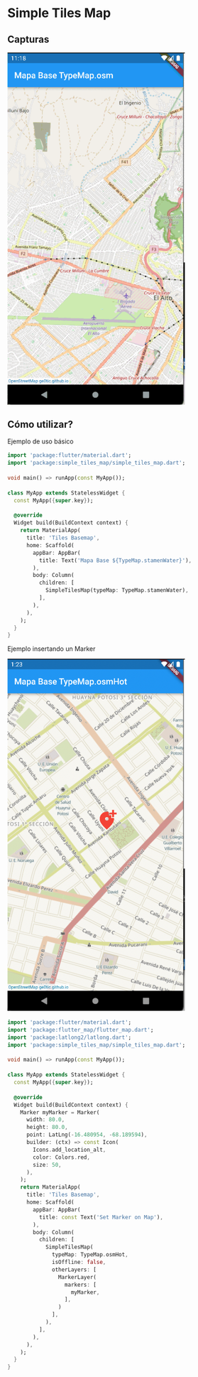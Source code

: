 # Simple Tiles Map

## Capturas

[<img src="https://raw.githubusercontent.com/danielquisbert/simple_tiles_map/main/capturas/capturas.gif" width="400" />](https://raw.githubusercontent.com/danielquisbert/simple_tiles_map/main/capturas/capturas.gif)


## Cómo utilizar?

Ejemplo de uso básico
```dart
import 'package:flutter/material.dart';
import 'package:simple_tiles_map/simple_tiles_map.dart';

void main() => runApp(const MyApp());

class MyApp extends StatelessWidget {
  const MyApp({super.key});

  @override
  Widget build(BuildContext context) {
    return MaterialApp(
      title: 'Tiles Basemap',
      home: Scaffold(
        appBar: AppBar(
          title: Text('Mapa Base ${TypeMap.stamenWater}'),
        ),
        body: Column(
          children: [
            SimpleTilesMap(typeMap: TypeMap.stamenWater),
          ],
        ),
      ),
    );
  }
}

```

Ejemplo insertando un Marker

[<img src="https://raw.githubusercontent.com/danielquisbert/simple_tiles_map/main/capturas/insert-marker.png" width="400" />](https://raw.githubusercontent.com/danielquisbert/simple_tiles_map/main/capturas/insert-marker.png)

```dart
import 'package:flutter/material.dart';
import 'package:flutter_map/flutter_map.dart';
import 'package:latlong2/latlong.dart';
import 'package:simple_tiles_map/simple_tiles_map.dart';

void main() => runApp(const MyApp());

class MyApp extends StatelessWidget {
  const MyApp({super.key});

  @override
  Widget build(BuildContext context) {
    Marker myMarker = Marker(
      width: 80.0,
      height: 80.0,
      point: LatLng(-16.480954, -68.189594),
      builder: (ctx) => const Icon(
        Icons.add_location_alt,
        color: Colors.red,
        size: 50,
      ),
    );
    return MaterialApp(
      title: 'Tiles Basemap',
      home: Scaffold(
        appBar: AppBar(
          title: const Text('Set Marker on Map'),
        ),
        body: Column(
          children: [
            SimpleTilesMap(
              typeMap: TypeMap.osmHot,
              isOffline: false,
              otherLayers: [
                MarkerLayer(
                  markers: [
                    myMarker,
                  ],
                )
              ],
            ),
          ],
        ),
      ),
    );
  }
}

```


